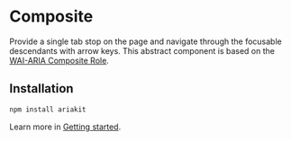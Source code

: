 # Composite

<p data-description>
  Provide a single tab stop on the page and navigate through the focusable descendants with arrow keys. This abstract component is based on the <a href="https://w3c.github.io/aria/#composite">WAI-ARIA Composite Role</a>.
</p>

## Installation

```sh
npm install ariakit
```

Learn more in [Getting started](/guide/getting-started).
